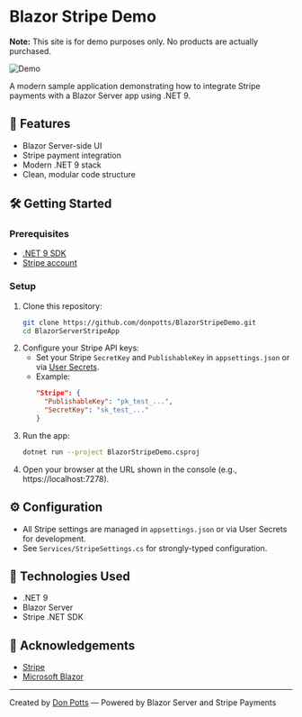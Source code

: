 ﻿# Blazor Stripe Demo

**Note:** This site is for demo purposes only. No products are actually purchased.

![Demo](./Assets/demo.gif)

A modern sample application demonstrating how to integrate Stripe payments with a Blazor Server app using .NET 9.

## 🚀 Features
- Blazor Server-side UI
- Stripe payment integration
- Modern .NET 9 stack
- Clean, modular code structure

## 🛠️ Getting Started

### Prerequisites
- [.NET 9 SDK](https://dotnet.microsoft.com/download/dotnet/9.0)
- [Stripe account](https://dashboard.stripe.com/register)

### Setup
1. Clone this repository:
   ```bash
   git clone https://github.com/donpotts/BlazorStripeDemo.git
   cd BlazorServerStripeApp
   ```
2. Configure your Stripe API keys:
   - Set your Stripe `SecretKey` and `PublishableKey` in `appsettings.json` or via [User Secrets](https://learn.microsoft.com/aspnet/core/security/app-secrets).
   - Example:
     ```json
     "Stripe": {
       "PublishableKey": "pk_test_...",
       "SecretKey": "sk_test_..."
     }
     ```
3. Run the app:
   ```bash
   dotnet run --project BlazorStripeDemo.csproj
   ```
4. Open your browser at the URL shown in the console (e.g., https://localhost:7278).

## ⚙️ Configuration
- All Stripe settings are managed in `appsettings.json` or via User Secrets for development.
- See `Services/StripeSettings.cs` for strongly-typed configuration.

## 🧰 Technologies Used
- .NET 9
- Blazor Server
- Stripe .NET SDK

## 🙏 Acknowledgements
- [Stripe](https://stripe.com/docs)
- [Microsoft Blazor](https://dotnet.microsoft.com/apps/aspnet/web-apps/blazor)

---

Created by [Don Potts](https://www.donpotts.com) — Powered by Blazor Server and Stripe Payments